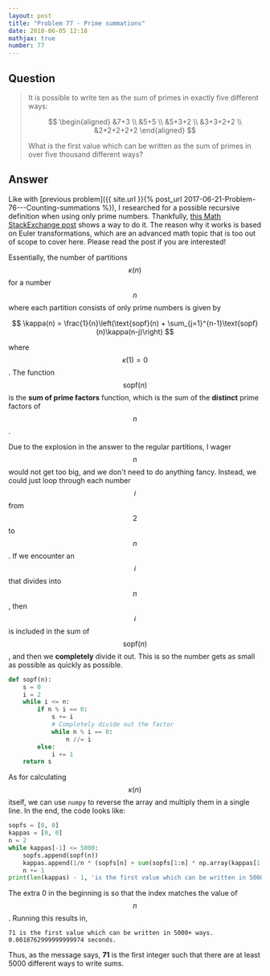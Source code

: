 ```yaml
---
layout: post
title: "Problem 77 - Prime summations"
date: 2018-06-05 12:18
mathjax: true
number: 77
---
```


## Question

> It is possible to write ten as the sum of primes in exactly five different ways:
>
>
> $$
> \begin{aligned}
> &7+3
> \\
> &5+5
> \\
> &5+3+2
> \\
> &3+3+2+2
> \\
> &2+2+2+2+2
> \end{aligned}
> $$
>
>
> What is the first value which can be written as the sum of primes in over five thousand different ways?

<!--more-->

## Answer

Like with [previous problem]({{ site.url }}{% post_url 2017-06-21-Problem-76---Counting-summations %}), I researched for a possible recursive definition when using only prime numbers. Thankfully, [this Math StackExchange post](https://math.stackexchange.com/a/89661) shows a way to do it. The reason why it works is based on Euler transformations, which are an advanced math topic that is too out of scope to cover here. Please read the post if you are interested!

Essentially, the number of partitions $$\kappa(n)$$ for a number $$n$$ where each partition consists of only prime numbers is given by


$$
\kappa(n) = \frac{1}{n}\left(\text{sopf}(n) + \sum_{j=1}^{n-1}\text{sopf}(n)\kappa(n-j)\right)
$$


where $$\kappa(1) = 0$$. The function $$\text{sopf}(n)$$ is the **sum of prime factors** function, which is the sum of the **distinct** prime factors of $$n$$. 

Due to the explosion in the answer to the regular partitions, I wager $$n$$ would not get too big, and we don't need to do anything fancy. Instead, we could just loop through each number $$i$$ from $$2$$ to $$n$$. If we encounter an $$i$$ that divides into $$n$$, then $$i$$ is included in the sum of $$\text{sopf}(n)$$, and then we **completely** divide it out. This is so the number gets as small as possible as quickly as possible.

```python
def sopf(n):
    s = 0
    i = 2
    while i <= n:
        if n % i == 0:
            s += i
            # Completely divide out the factor
            while n % i == 0:
                n //= i
        else:
            i += 1
    return s
```

As for calculating $$\kappa(n)$$ itself, we can use `numpy` to reverse the array and multiply them in a single line. In the end, the code looks like:

```python
sopfs = [0, 0]
kappas = [0, 0]
n = 2
while kappas[-1] <= 5000:
    sopfs.append(sopf(n))
    kappas.append(1/n * (sopfs[n] + sum(sopfs[1:n] * np.array(kappas[1:][::-1]))))
    n += 1
print(len(kappas) - 1, 'is the first value which can be written in 5000+ ways.')
```

The extra 0 in the beginning is so that the index matches the value of $$n$$. Running this results in,

```
71 is the first value which can be written in 5000+ ways.
0.0018762999999999974 seconds.
```

Thus, as the message says, **71** is the first integer such that there are at least 5000 different ways to write sums.
